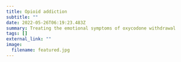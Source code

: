 ```yaml
---
title: Opioid addiction
subtitle: ""
date: 2022-05-26T06:19:23.483Z
summary: Treating the emotional symptoms of oxycodone withdrawal
tags: []
external_link: ""
image:
  filename: featured.jpg
---
```

